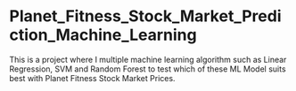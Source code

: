 # Planet_Fitness_Stock_Market_Prediction_Machine_Learning
This is a project where I multiple machine learning algorithm such as Linear Regression, SVM and Random Forest to test which of these ML Model suits best with Planet Fitness Stock Market Prices.
